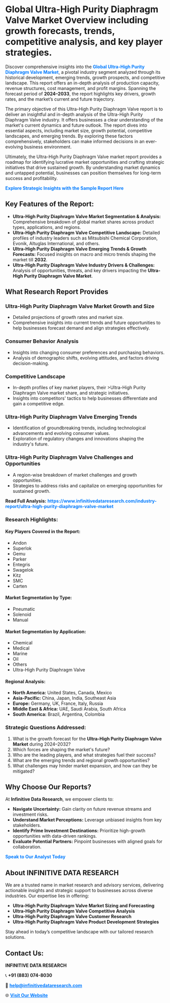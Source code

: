<h1>Global Ultra-High Purity Diaphragm Valve Market Overview including growth forecasts, trends, competitive analysis, and key player strategies.</h1>
<p>
Discover comprehensive insights into the 
<a href="https://www.infinitivedataresearch.com/industry-report/ultra-high-purity-diaphragm-valve-market" rel="dofollow" style="color: #007BFF; text-decoration: none;"><strong>Global Ultra-High Purity Diaphragm Valve Market</strong></a>, a pivotal industry segment analyzed through its historical development, emerging trends, growth prospects, and competitive landscape. This report offers an in-depth analysis of production capacity, revenue structures, cost management, and profit margins. Spanning the forecast period of <strong>2024–2033</strong>, the report highlights key drivers, growth rates, and the market’s current and future trajectory.
</p>
<p>
The primary objective of this Ultra-High Purity Diaphragm Valve report is to deliver an insightful and in-depth analysis of the Ultra-High Purity Diaphragm Valve industry. It offers businesses a clear understanding of the market's current dynamics and future outlook. The report dives into essential aspects, including market size, growth potential, competitive landscapes, and emerging trends. By exploring these factors comprehensively, stakeholders can make informed decisions in an ever-evolving business environment.
</p>
<p>
Ultimately, the Ultra-High Purity Diaphragm Valve market report provides a roadmap for identifying lucrative market opportunities and crafting strategic initiatives that drive sustained growth. By understanding market dynamics and untapped potential, businesses can position themselves for long-term success and profitability.
</p>
<p>
<a href="https://www.infinitivedataresearch.com/request-sample/reportId=112600" style="color: #007BFF; text-decoration: none;"><strong>Explore Strategic Insights with the Sample Report Here</strong></a>
</p>

<h2>Key Features of the Report:</h2>
<ul>
<li><strong>Ultra-High Purity Diaphragm Valve Market Segmentation & Analysis:</strong> Comprehensive breakdown of global market shares across product types, applications, and regions.</li>
<li><strong>Ultra-High Purity Diaphragm Valve Competitive Landscape:</strong> Detailed profiles of industry leaders such as Mitsubishi Chemical Corporation, Evonik, Altuglas International, and others.</li>
<li><strong>Ultra-High Purity Diaphragm Valve Emerging Trends & Growth Forecasts:</strong> Focused insights on macro and micro trends shaping the market till <strong>2032</strong>.</li>
<li><strong>Ultra-High Purity Diaphragm Valve Industry Drivers & Challenges:</strong> Analysis of opportunities, threats, and key drivers impacting the <strong>Ultra-High Purity Diaphragm Valve Market</strong>.</li>
</ul>

<h2>What Research Report Provides</h2>
<h3>Ultra-High Purity Diaphragm Valve Market Growth and Size</h3>
<ul>
<li>Detailed projections of growth rates and market size.</li>
<li>Comprehensive insights into current trends and future opportunities to help businesses forecast demand and align strategies effectively.</li>
</ul>

<h3>Consumer Behavior Analysis</h3>
<ul>
<li>Insights into changing consumer preferences and purchasing behaviors.</li>
<li>Analysis of demographic shifts, evolving attitudes, and factors driving decision-making.</li>
</ul>

<h3>Competitive Landscape</h3>
<ul>
<li>In-depth profiles of key market players, their >Ultra-High Purity Diaphragm Valve market share, and strategic initiatives.</li>
<li>Insights into competitors' tactics to help businesses differentiate and gain a competitive edge.</li>
</ul>

<h3>Ultra-High Purity Diaphragm Valve Emerging Trends</h3>
<ul>
<li>Identification of groundbreaking trends, including technological advancements and evolving consumer values.</li>
<li>Exploration of regulatory changes and innovations shaping the industry's future.</li>
</ul>

<h3>Ultra-High Purity Diaphragm Valve Challenges and Opportunities</h3>
<ul>
<li>A region-wise breakdown of market challenges and growth opportunities.</li>
<li>Strategies to address risks and capitalize on emerging opportunities for sustained growth.</li>
</ul>
<p><strong>Read Full Analysis:</strong> <a href="https://www.infinitivedataresearch.com/industry-report/ultra-high-purity-diaphragm-valve-market" rel="dofollow" style="color: #007BFF; text-decoration: none;"><strong>https://www.infinitivedataresearch.com/industry-report/ultra-high-purity-diaphragm-valve-market</strong></a></p>
<h3>Research Highlights:</h3>
<h4>Key Players Covered in the Report:</h4>
<ul><li>Andon</li><li>Superlok</li><li>Gemu</li><li>Parker</li><li>Entegris</li><li>Swagelok</li><li>Kitz</li><li>SMC</li><li>Carten</li></ul>
<h4>Market Segmentation by Type:</h4>
<ul><li>Pneumatic</li><li>Solenoid</li><li>Manual</li></ul>
<h4>Market Segmentation by Application:</h4>
<ul><li>Chemical</li><li>Medical</li><li>Marine</li><li>Oil</li><li>Others</li><li>Ultra-High Purity Diaphragm Valve</li></ul>

<h4>Regional Analysis:</h4>
<ul>
<li><strong>North America:</strong> United States, Canada, Mexico</li>
<li><strong>Asia-Pacific:</strong> China, Japan, India, Southeast Asia</li>
<li><strong>Europe:</strong> Germany, UK, France, Italy, Russia</li>
<li><strong>Middle East & Africa:</strong> UAE, Saudi Arabia, South Africa</li>
<li><strong>South America:</strong> Brazil, Argentina, Colombia</li>
</ul>

<h3>Strategic Questions Addressed:</h3>
<ol>
<li>What is the growth forecast for the <strong>Ultra-High Purity Diaphragm Valve Market</strong> during 2024–2032?</li>
<li>Which forces are shaping the market's future?</li>
<li>Who are the leading players, and what strategies fuel their success?</li>
<li>What are the emerging trends and regional growth opportunities?</li>
<li>What challenges may hinder market expansion, and how can they be mitigated?</li>
</ol>

<h2>Why Choose Our Reports?</h2>
<p>At <strong>Infinitive Data Research</strong>, we empower clients to:</p>
<ul>
<li><strong>Navigate Uncertainty:</strong> Gain clarity on future revenue streams and investment risks.</li>
<li><strong>Understand Market Perceptions:</strong> Leverage unbiased insights from key stakeholders.</li>
<li><strong>Identify Prime Investment Destinations:</strong> Prioritize high-growth opportunities with data-driven rankings.</li>
<li><strong>Evaluate Potential Partners:</strong> Pinpoint businesses with aligned goals for collaboration.</li>
</ul>
<p><a href="https://www.infinitivedataresearch.com/industry-report/ultra-high-purity-diaphragm-valve-market" rel="dofollow" style="color: #007BFF; text-decoration: none;"><strong>Speak to Our Analyst Today</strong></a></p>

<h2>About INFINITIVE DATA RESEARCH</h2>
<p>We are a trusted name in market research and advisory services, delivering actionable insights and strategic support to businesses across diverse industries. Our expertise lies in offering:</p>
<ul>
<li><strong>Ultra-High Purity Diaphragm Valve Market Sizing and Forecasting</strong></li>
<li><strong>Ultra-High Purity Diaphragm Valve Competitive Analysis</strong></li>
<li><strong>Ultra-High Purity Diaphragm Valve Customer Research</strong></li>
<li><strong>Ultra-High Purity Diaphragm Valve Product Development Strategies</strong></li>
</ul>
<p>Stay ahead in today’s competitive landscape with our tailored research solutions.</p>

<h2>Contact Us:</h2>
<p><strong>INFINITIVE DATA RESEARCH</strong></p>
<p>📞 <strong>+91 (883) 074-8030</strong></p>
<p>📧 <strong><a href="mailto:help@infinitivedataresearch.com" style="color: #007BFF;">help@infinitivedataresearch.com</a></strong></p>
<p>🌐 <strong><a href="https://www.infinitivedataresearch.com" rel="dofollow" style="color: #007BFF;">Visit Our Website</a></strong></p>